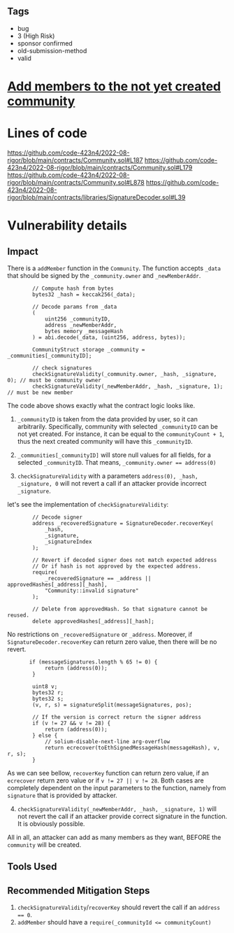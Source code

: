 ## Tags

- bug
- 3 (High Risk)
- sponsor confirmed
- old-submission-method
- valid

# [Add members to the not yet created community](https://github.com/code-423n4/2022-08-rigor-findings/issues/298) 

# Lines of code

https://github.com/code-423n4/2022-08-rigor/blob/main/contracts/Community.sol#L187
https://github.com/code-423n4/2022-08-rigor/blob/main/contracts/Community.sol#L179
https://github.com/code-423n4/2022-08-rigor/blob/main/contracts/Community.sol#L878
https://github.com/code-423n4/2022-08-rigor/blob/main/contracts/libraries/SignatureDecoder.sol#L39


# Vulnerability details

## Impact
There is a `addMember` function in the `Community`.  The function accepts `_data` that should be signed by the `_community.owner` and `_newMemberAddr`. 

```
        // Compute hash from bytes
        bytes32 _hash = keccak256(_data);

        // Decode params from _data
        (
            uint256 _communityID,
            address _newMemberAddr,
            bytes memory _messageHash
        ) = abi.decode(_data, (uint256, address, bytes));

        CommunityStruct storage _community = _communities[_communityID];

        // check signatures
        checkSignatureValidity(_community.owner, _hash, _signature, 0); // must be community owner
        checkSignatureValidity(_newMemberAddr, _hash, _signature, 1); // must be new member
```

The code above shows exactly what the contract logic looks like. 

1) `_communityID` is taken from the data provided by user, so it can arbitrarily. Specifically,  community with selected `_communityID` can be not yet created. For instance, it can be equal to the `communityCount + 1`, thus the next created community will have this `_communityID`. 

2) `_communities[_communityID]` will store null values for all fields, for a selected `_communityID`. That means, `_community.owner == address(0)`

3) `checkSignatureValidity` with a parameters `address(0), _hash, _signature, 0` will not revert a call if an attacker provide incorrect `_signature`.

let's see the implementation of `checkSignatureValidity`:

```
        // Decode signer
        address _recoveredSignature = SignatureDecoder.recoverKey(
            _hash,
            _signature,
            _signatureIndex
        );

        // Revert if decoded signer does not match expected address
        // Or if hash is not approved by the expected address.
        require(
            _recoveredSignature == _address || approvedHashes[_address][_hash],
            "Community::invalid signature"
        );

        // Delete from approvedHash. So that signature cannot be reused.
        delete approvedHashes[_address][_hash];
```

No restrictions on `_recoveredSignature` or `_address`. Moreover, if `SignatureDecoder.recoverKey` can return zero value, then there will be no revert. 

```
       if (messageSignatures.length % 65 != 0) {
            return (address(0));
        }

        uint8 v;
        bytes32 r;
        bytes32 s;
        (v, r, s) = signatureSplit(messageSignatures, pos);

        // If the version is correct return the signer address
        if (v != 27 && v != 28) {
            return (address(0));
        } else {
            // solium-disable-next-line arg-overflow
            return ecrecover(toEthSignedMessageHash(messageHash), v, r, s);
        }
```

As we can see bellow, `recoverKey` function can return zero value, if an `ecrecover` return zero value or if `v != 27 || v != 28`. Both cases are completely dependent on the input parameters to the function, namely from `signature` that is provided by attacker.

4) `checkSignatureValidity(_newMemberAddr, _hash, _signature, 1)` will not revert the call if an attacker provide correct signature in the function. It is obviously possible.

All in all, an attacker can add as many members as they want, BEFORE the `community` will be created. 

## Tools Used

## Recommended Mitigation Steps


1) `checkSignatureValidity`/`recoverKey` should revert the call if an `address == 0`.
2) `addMember` should have a `require(_communityId <= communityCount)`


